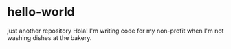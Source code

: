 # hello-world
just another repository
Hola! I'm writing code for my non-profit when I'm not washing dishes at the bakery.
